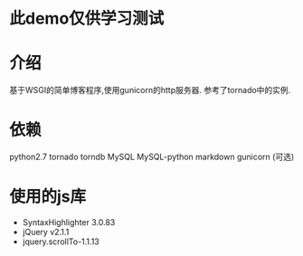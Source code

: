 此demo仅供学习测试
===============


介绍
===
基于WSGI的简单博客程序,使用gunicorn的http服务器.
参考了tornado中的实例.


依赖
===
python2.7
tornado
torndb
MySQL
MySQL-python
markdown
gunicorn (可选)

使用的js库
===
* SyntaxHighlighter 3.0.83
* jQuery v2.1.1
* jquery.scrollTo-1.1.13



